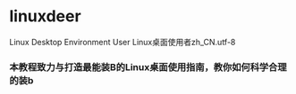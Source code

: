 # linuxdeer
Linux  Desktop Environment User Linux桌面使用者zh_CN.utf-8


### 本教程致力与打造最能装B的Linux桌面使用指南，教你如何科学合理的装b
